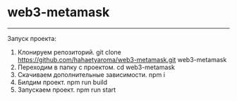 # web3-metamask
-----------------------------------------------------------------------------------------
Запуск проекта:
1. Клонируем репозиторий. git clone https://github.com/hahaetyaroma/web3-metamask.git web3-metamask
2. Переходим в папку с проектом. cd web3-metamask
3. Скачиваем дополнительные зависимости. npm i
4. Билдим проект. npm run build
5. Запускаем проект. npm run start
